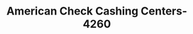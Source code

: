 ---
f_zip-code: 71913
f_state-code: AR
title: American Check Cashing Centers-4260
f_phone: 501-622-2500
f_city-only: Hot Springs
f_address: 1609 Albert Pike Rd Hot Springs
f_location-unique-id: '4260'
slug: american-check-cashing-centers-4260
updated-on: '2024-05-30T13:46:58.046Z'
created-on: '2024-05-30T13:36:59.803Z'
published-on: '2024-05-30T13:54:32.469Z'
f_city-state: cms/city/hot-springs-ar.md
f_company: cms/company/american-check-cashing-centers.md
f_state: cms/state/arkansas.md
layout: '[payday-loan].html'
tags: payday-loan
---